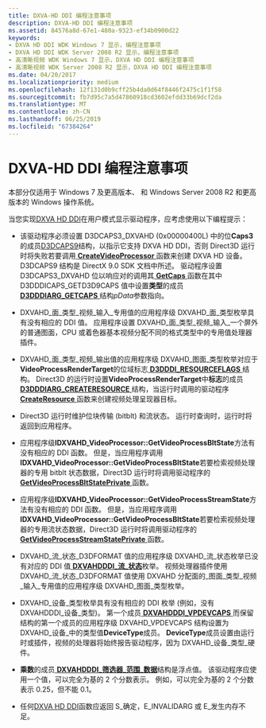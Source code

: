 ```yaml
---
title: DXVA-HD DDI 编程注意事项
description: DXVA-HD DDI 编程注意事项
ms.assetid: 84576a8d-67e1-480a-9323-ef34b0900d22
keywords:
- DXVA HD DDI WDK Windows 7 显示，编程注意事项
- DXVA HD DDI WDK Server 2008 R2 显示，编程注意事项
- 高清晰视频 WDK Windows 7 显示，DXVA HD DDI 编程注意事项
- 高清晰视频 WDK Server 2008 R2 显示，DXVA HD DDI 编程注意事项
ms.date: 04/20/2017
ms.localizationpriority: medium
ms.openlocfilehash: 12f131d0b9cff25b4da0d64f8446f2475c1f1f58
ms.sourcegitcommit: fb7d95c7a5d47860918cd3602efdd33b69dcf2da
ms.translationtype: MT
ms.contentlocale: zh-CN
ms.lasthandoff: 06/25/2019
ms.locfileid: "67384264"
---
```

# <a name="dxva-hd-ddi-programming-considerations"></a>DXVA-HD DDI 编程注意事项


本部分仅适用于 Windows 7 及更高版本、 和 Windows Server 2008 R2 和更高版本的 Windows 操作系统。

当您实现[DXVA HD DDI](dxva-hd-ddi.md)在用户模式显示驱动程序，应考虑使用以下编程提示：

-   该驱动程序必须设置 D3DCAPS3\_DXVAHD (0x00000400L) 中的位**Caps3**的成员[D3DCAPS9](https://go.microsoft.com/fwlink/p/?linkid=122122)结构，以指示它支持 DXVA HD DDI，否则 Direct3D 运行时将失败若要调用[ **CreateVideoProcessor** ](https://docs.microsoft.com/windows-hardware/drivers/ddi/content/d3dumddi/nc-d3dumddi-pfnd3dddi_dxvahd_createvideoprocessor)函数来创建 DXVA HD 设备。 D3DCAPS9 结构是 DirectX 9.0 SDK 文档中所述。 驱动程序设置 D3DCAPS3\_DXVAHD 位以响应对的调用其[ **GetCaps** ](https://docs.microsoft.com/windows-hardware/drivers/ddi/content/d3dumddi/nc-d3dumddi-pfnd3dddi_getcaps)函数在其中 D3DDDICAPS\_GETD3D9CAPS 值中设置**类型**的成员[ **D3DDDIARG\_GETCAPS** ](https://docs.microsoft.com/windows-hardware/drivers/ddi/content/d3dumddi/ns-d3dumddi-_d3dddiarg_getcaps)结构*pData*参数指向。

-   DXVAHD\_面\_类型\_视频\_输入\_专用值的应用程序级 DXVAHD\_面\_类型枚举具有没有相应的 DDI 值。 应用程序设置 DXVAHD\_面\_类型\_视频\_输入\_一个屏外的普通图面，CPU 或着色器基本视频分配不同的格式类型中的专用值处理器插件。

-   DXVAHD\_面\_类型\_视频\_输出值的应用程序级 DXVAHD\_图面\_类型枚举对应于**VideoProcessRenderTarget**的位域标志[ **D3DDDI\_RESOURCEFLAGS** ](https://docs.microsoft.com/windows-hardware/drivers/ddi/content/d3dukmdt/ns-d3dukmdt-_d3dddi_resourceflags)结构。 Direct3D 的运行时设置**VideoProcessRenderTarget**中**标志**的成员[ **D3DDDIARG\_CREATERESOURCE** ](https://docs.microsoft.com/windows-hardware/drivers/ddi/content/d3dukmdt/ns-d3dukmdt-_d3dddiarg_createresource)结构，当运行时调用的驱动程序[ **CreateResource** ](https://docs.microsoft.com/windows-hardware/drivers/ddi/content/d3dumddi/nc-d3dumddi-pfnd3dddi_createresource)函数来创建视频处理呈现器目标。

-   Direct3D 运行时维护位块传输 (bitblt) 和流状态。 运行时查询时，运行时将返回到应用程序。

-   应用程序级**IDXVAHD\_VideoProcessor::GetVideoProcessBltState**方法有没有相应的 DDI 函数。 但是，当应用程序调用**IDXVAHD\_VideoProcessor::GetVideoProcessBltState**若要检索视频处理器的专用 bitblt 状态数据，Direct3D 运行时将调用驱动程序的[ **GetVideoProcessBltStatePrivate** ](https://docs.microsoft.com/windows-hardware/drivers/ddi/content/d3dumddi/nc-d3dumddi-pfnd3dddi_dxvahd_getvideoprocessbltstateprivate)函数。

-   应用程序级**IDXVAHD\_VideoProcessor::GetVideoProcessStreamState**方法有没有相应的 DDI 函数。 但是，当应用程序调用**IDXVAHD\_VideoProcessor::GetVideoProcessBltState**若要检索视频处理器的专用流状态数据，Direct3D 运行时将调用驱动程序的[ **GetVideoProcessStreamStatePrivate** ](https://docs.microsoft.com/windows-hardware/drivers/ddi/content/d3dumddi/nc-d3dumddi-pfnd3dddi_dxvahd_getvideoprocessstreamstateprivate)函数。

-   DXVAHD\_流\_状态\_D3DFORMAT 值的应用程序级 DXVAHD\_流\_状态枚举已没有对应的 DDI 值[ **DXVAHDDDI\_流\_状态**](https://docs.microsoft.com/windows-hardware/drivers/ddi/content/d3dumddi/ne-d3dumddi-_dxvahdddi_stream_state)枚举。 视频处理器插件使用 DXVAHD\_流\_状态\_D3DFORMAT 值使用 DXVAHD 分配面的\_图面\_类型\_视频\_输入\_专用值的应用程序级 DXVAHD\_图面\_类型枚举。

-   DXVAHD\_设备\_类型枚举具有没有相应的 DDI 枚举 (例如，没有 DXVAHDDDI\_设备\_类型)。 第一个成员[ **DXVAHDDDI\_VPDEVCAPS** ](https://docs.microsoft.com/windows-hardware/drivers/ddi/content/d3dumddi/ns-d3dumddi-_dxvahdddi_vpdevcaps)而保留结构的第一个成员的应用程序级 DXVAHD\_VPDEVCAPS 结构设置为 DXVAHD\_设备\_中的类型值**DeviceType**成员。 **DeviceType**成员设置由运行时或插件，视频的处理器将始终报告驱动程序，因为 DXVAHD\_设备\_类型\_硬件。

-   **乘数**的成员[ **DXVAHDDDI\_筛选器\_范围\_数据**](https://docs.microsoft.com/windows-hardware/drivers/ddi/content/d3dumddi/ns-d3dumddi-_dxvahdddi_filter_range_data)结构是浮点值。 该驱动程序应使用一个值，可以完全为基的 2 个分数表示。 例如，可以完全为基的 2 个分数表示 0.25，但不能 0.1。

-   任何[DXVA HD DDI](dxva-hd-ddi.md)函数应返回 S\_确定，E\_INVALIDARG 或 E\_发生内存不足。

 

 





